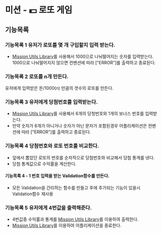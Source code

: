 # 미션 - 💵 로또 게임

## 기능목록

### 기능목록 1 유저가 로또를 몇 개 구입할지 입력 받는다.
* [Mission Utils Library](https://github.com/woowacourse-projects/javascript-mission-utils#mission-utils)를 사용해서 1000으로 나눠떨어지는 숫자를 입력받는다. 1000으로 나눠떨어지지 않으면 컨벤션에 따라 ["ERROR"]를 출력하고 종료된다.

### 기능목록 2 로또를 n개 만든다.
유저에게 입력받은 돈/1000(n) 만큼의 갯수의 로또를 만든다.

### 기능목록 3 유저에게 당첨번호를 입력받는다.
* [Mission Utils Library](https://github.com/woowacourse-projects/javascript-mission-utils#mission-utils)를 사용해서 6개의 당청번호와 1개의 보너스 번호를 입력받는다.
* 만약 숫자가 6개가 아니거나 숫자가 아닌 문자가 포함된경우 어플리케이션은 컨벤션에 따라 ["ERROR"]를 출력하고 종료된다.
### 기능목록 4 당첨번호와 로또 번호를 비교한다.
* 앞에서 뽑았던 로또의 번호를 순차적으로 당첨번호와 비교해서 당첨 통계를 낸다.
* 당첨 통계값으로 수익률을 계산한다.

#### 기능목록 4 - 1 번호 입력을 받는 Validation함수를 만든다.
* 모든 Validation을 간리하는 함수를 만들고 후에 추가되는 기능이 있을시 Validation함수 재사용

### 기능목록 5 유저에게 4번값을 출력해준다.
* 4번값중 수익률과 통계를 [Mission Utils Library](https://github.com/woowacourse-projects/javascript-mission-utils#mission-utils)를 이용하여 출력한다.
* [Mission Utils Library](https://github.com/woowacourse-projects/javascript-mission-utils#mission-utils)를 이용하여 어플리케이션을 종료한다.